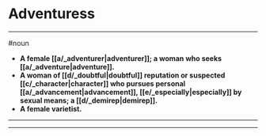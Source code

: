 # Adventuress
---
#noun
- **A female [[a/_adventurer|adventurer]]; a woman who seeks [[a/_adventure|adventure]].**
- **A woman of [[d/_doubtful|doubtful]] reputation or suspected [[c/_character|character]] who pursues personal [[a/_advancement|advancement]], [[e/_especially|especially]] by sexual means; a [[d/_demirep|demirep]].**
- **A female varietist.**
---
---
